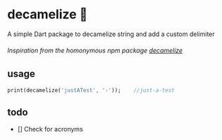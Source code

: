 # decamelize 🎯

A simple Dart package to decamelize string and add a custom delimiter

###### Ιnspiration from the homonymous npm package [decamelize](https://www.npmjs.com/package/decamelize)

## usage

```dart
print(decamelize('justATest', '-'));    //just-a-test
```

## todo

- [] Check for acronyms